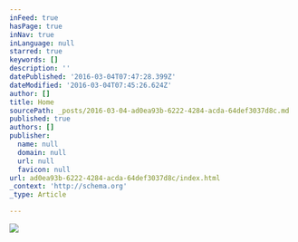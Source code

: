 ```yaml
---
inFeed: true
hasPage: true
inNav: true
inLanguage: null
starred: true
keywords: []
description: ''
datePublished: '2016-03-04T07:47:28.399Z'
dateModified: '2016-03-04T07:45:26.624Z'
author: []
title: Home
sourcePath: _posts/2016-03-04-ad0ea93b-6222-4284-acda-64def3037d8c.md
published: true
authors: []
publisher:
  name: null
  domain: null
  url: null
  favicon: null
url: ad0ea93b-6222-4284-acda-64def3037d8c/index.html
_context: 'http://schema.org'
_type: Article

---
```

![](https://the-grid-user-content.s3-us-west-2.amazonaws.com/456b15c8-cd4f-4fc0-ba49-53624737b8d6.png)